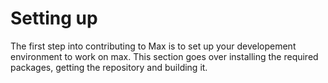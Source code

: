 # Setting up

The first step into contributing to Max is to set up your developement
environment to work on max. This section goes over installing the required
packages, getting the repository and building it.
